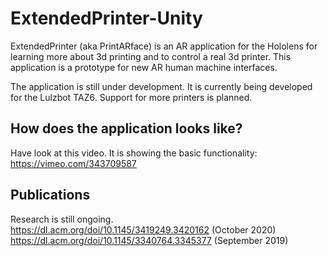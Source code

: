 # ExtendedPrinter-Unity

ExtendedPrinter (aka PrintARface) is an AR application for the Hololens for learning more about 3d printing and to control a real 3d printer. This application is a prototype for new AR human machine interfaces.


The application is still under development. It is currently being developed for the Lulzbot TAZ6. Support for more printers is planned.

## How does the application looks like?  
Have look at this video. It is showing the basic functionality:
https://vimeo.com/343709587  


## Publications  
Research is still ongoing.  
https://dl.acm.org/doi/10.1145/3419249.3420162 (October 2020)  
https://dl.acm.org/doi/10.1145/3340764.3345377 (September 2019)
